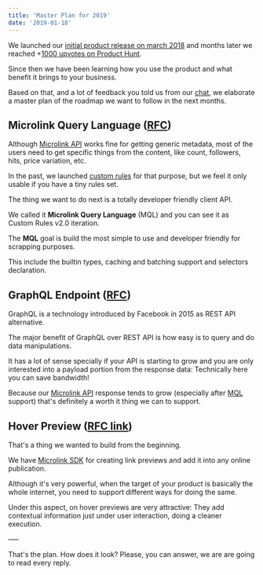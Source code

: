 ```yaml
---
title: 'Master Plan for 2019'
date: '2019-01-18'
--- 
```


We launched our [initial product release on march 2018](https://www.indiehackers.com/forum/show-ih-microlink-io-beautiful-links-previews-for-any-website-8fee2613af) and months later we reached +[1000 upvotes on Product Hunt](https://www.producthunt.com/posts/microlink-2-0).

Since then we have been learning how you use the product and what benefit it brings to your business.

Based on that, and a lot of feedback you told us from our [chat](/chat), we elaborate a master plan of the roadmap we want to follow in the next months.


## Microlink Query Language ([RFC](https://github.com/microlinkhq/open/issues/5))

> 

Although [Microlink API](/docs/api/getting-started/overview) works fine for getting generic metadata, most of the users need to get specific things from the content, like count, followers, hits, price variation, etc.

In the past, we launched [custom rules](/blog/custom-rules) for that purpose, but we feel it only usable if you have a tiny rules set.

The thing we want to do next is a totally developer friendly client API.

We called it **Microlink Query Language** (MQL) and you can see it as Custom Rules v2.0 iteration.

The **MQL** goal is build the most simple to use and developer friendly for scrapping purposes.

This include the builtin types, caching and batching support and selectors declaration.
 
## GraphQL Endpoint ([RFC](https://github.com/microlinkhq/open/issues/14))

GraphQL is a technology introduced by Facebook in 2015 as REST API alternative.

The major benefit of GraphQL over REST API is how easy is to query and do data manipulations.

It has a lot of sense specially if your API is starting to grow and you are only interested into a payload portion from the response data: Technically here you can save bandwidth!

Because our [Microlink API](/docs/api/getting-started/overview) response tends to grow (especially after [MQL](https://github.com/microlinkhq/open/issues/5) support) that's definitely a worth it thing we can to support.

## Hover Preview ([RFC link](https://github.com/microlinkhq/open/issues/18))

That's a thing we wanted to build from the beginning.

We have [Microlink SDK](/docs/sdk/getting-started/overview/) for creating link previews and add it into any online publication.

Although it's very powerful, when the target of your product is basically the whole internet, you need to support different ways for doing the same.

Under this aspect, on hover previews are very attractive: They add contextual information just under user interaction, doing a cleaner execution.



–––

That's the plan. How does it look? Please, you can answer, we are are going to read every reply.
